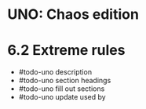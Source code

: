 # UNO: Chaos edition
# 6.2 Extreme rules
- #todo-uno description
- #todo-uno section headings
- #todo-uno fill out sections
- #todo-uno update used by
